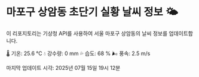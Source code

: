 
# 마포구 상암동 초단기 실황 날씨 정보 🌤️

이 리포지토리는 기상청 API를 사용하여 서울 마포구 상암동의 날씨 정보를 업데이트합니다. 

🌡️ 기온: 25.6 ℃
💧 강수량: 0 mm
💦 습도: 68 %
🌬️ 풍속: 2.5 m/s

마지막 업데이트 시각: 2025년 07월 15일 19시 12분    

